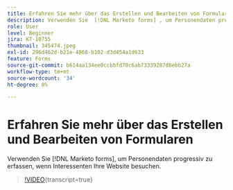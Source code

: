 ```yaml
---
title: Erfahren Sie mehr über das Erstellen und Bearbeiten von Formularen
description: Verwenden Sie  [!DNL Marketo forms] , um Personendaten progressiv zu erfassen, wenn Interessenten Ihre Website besuchen.
role: User
level: Beginner
jira: KT-10755
thumbnail: 345474.jpeg
exl-id: 296d462d-b21e-4868-b102-d3d454a1d633
feature: Forms
source-git-commit: b614aa134ee0ccbbfd70c6ab73339287d6ebb27a
workflow-type: tm+mt
source-wordcount: '34'
ht-degree: 0%

---
```


# Erfahren Sie mehr über das Erstellen und Bearbeiten von Formularen

Verwenden Sie [!DNL Marketo forms], um Personendaten progressiv zu erfassen, wenn Interessenten Ihre Website besuchen.

>[!VIDEO](https://video.tv.adobe.com/v/345474/?quality=12&learn=on){transcript=true}
